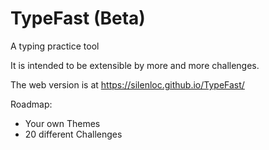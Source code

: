 # TypeFast (Beta)
A typing practice tool

It is intended to be extensible by more and more challenges.

The web version is at https://silenloc.github.io/TypeFast/

Roadmap:

- Your own Themes
- 20 different Challenges

[1]: https://github.com/SilenLoc/TypeFast/blob/main/src/random/mod.rs

